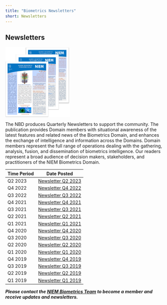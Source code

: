 ```yaml
---
title: "Biometrics Newsletters"
short: Newsletters
---
```


## Newsletters

<img align="center" width="40%" src="Biometrics-Newsletter-Main.png">

The NBD produces Quarterly Newsletters to support the community. The publication provides Domain members with situational awareness of the latest features and related news of the Biometrics Domain, and enhances the exchange of intelligence and information across the Domains. Domain members represent the full range of operations dealing with the gathering, analysis, fusion, and dissemination of biometrics intelligence. Our readers represent a broad audience of decision makers, stakeholders, and practitioners of the NIEM Biometrics Domain.

|Time Period|Date Posted|
|---|---|
|Q2 2023|[Newsletter Q2 2023](OBIM_FI_NIEM_Biometrics_Newsletter_Q2_2023.pdf)|
|Q4 2022|[Newsletter Q4 2022](OBIM_FI_NIEM_Biometrics_Newsletter_Q4_2022.pdf)|
|Q3 2022|[Newsletter Q3 2022](OBIM_FI_NIEM_Biometrics_Newsletter_Q3_2022.pdf)|
|Q4 2021|[Newsletter Q4 2021](OBIM_FI_NIEM_Biometrics_Newsletter_Q4_2021.pdf)|
|Q3 2021|[Newsletter Q3 2021](OBIM_FI_NIEM_Biometrics_Newsletter_Q3_2021.pdf)|
|Q2 2021|[Newsletter Q2 2021](OBIM_FI_NIEM_Biometrics_Domain_Q2_2021_Newsletter.pdf)|
|Q1 2021|[Newsletter Q1 2021](OBIM_FI_NIEM_Biometrics_Newsletter_Q1_2021.pdf)|
|Q4 2020|[Newsletter Q4 2020](OBIM_FI_NIEM_Biometrics_Newsletter_Q4_2020_final.pdf)|
|Q3 2020|[Newsletter Q3 2020](OBIM_FI_NIEM_Biometrics_Newsletter_Q3_2020_final.pdf)|
|Q2 2020|[Newsletter Q2 2020](OBIM_FI_NIEM_Biometrics_Newsletter_Q2_2020_final.pdf)|
|Q1 2020|[Newsletter Q1 2020](NIEM_Newsletter_Q1_2020_Final.pdf)|
|Q4 2019|[Newsletter Q4 2019](Newsletter_Q4_2019_published.pdf)|
|Q3 2019|[Newsletter Q3 2019](Newsletter_Q3_2019_published.pdf)|
|Q2 2019|[Newsletter Q2 2019](Newsletter_Q2_2019_published.pdf)|
|Q1 2019|[Newsletter Q1 2019](Newsletter_Q1_2019_published.pdf)|

***Please contact the [NIEM Biometrics Team](mailto:OBIMFuturesIdentityNIEM@obim.dhs.gov) to become a member and receive updates and newsletters.***
